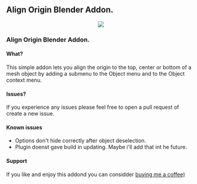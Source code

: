 
## Align Origin Blender Addon.

<p align="center">
 <img src="https://i.postimg.cc/j54M8T2S/ezgif-4-c0decb37e1cb.gif">
</p>

### Align Origin Blender Addon.

#### What?
This simple addon lets you align the origin to the top, center or bottom of a mesh object by adding a submenu to the Object menu and to the Object context menu.

#### Issues?
If you experience any issues please feel free to open a pull request of create a new issue.

#### Known issues
- Options don't hide correctly after object deselection.
- Plugin doenst gave build in updating. Maybe i'll add that int he future.

#### Support
If you like and enjoy this addond you can considder [buying me a coffee)](https://www.buymeacoffee.com/since1979)

